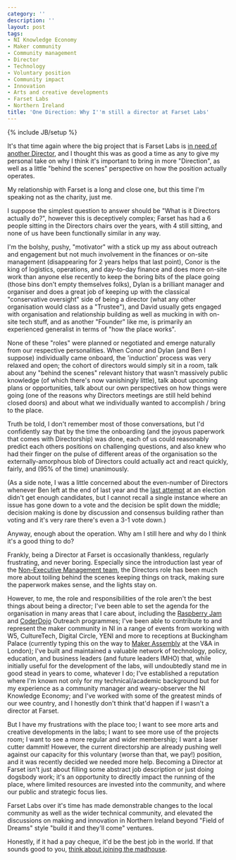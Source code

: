 ```yaml
---
category: ''
description: ''
layout: post
tags:
- NI Knowledge Economy
- Maker community
- Community management
- Director
- Technology
- Voluntary position
- Community impact
- Innovation
- Arts and creative developments
- Farset Labs
- Northern Ireland
title: 'One Direction: Why I''m still a director at Farset Labs'
---
```


{% include JB/setup %}

It's that time again where the big project that is Farset Labs is [in need of another Director](https://blog.farsetlabs.org.uk/elections-2015-take-two/), and I thought this was as good a time as any to give my personal take on why I think it's important to bring in more "Direction", as well as a little "behind the scenes" perspective on how the position actually operates.

My relationship with Farset is a long and close one, but this time I'm speaking not as the charity, just me.

I suppose the simplest question to answer should be "What is it Directors actually do?", however this is deceptively complex; Farset has had a 6 people sitting in the Directors chairs over the years, with 4 still sitting, and none of us have been functionally similar in any way.

I'm the bolshy, pushy, "motivator" with a stick up my ass about outreach and engagement but not much involvement in the finances or on-site management (disappearing for 2 years helps that last point), Conor is the king of logistics, operations, and day-to-day finance and does more on-site work than anyone else recently to keep the boring bits of the place going (those bins don't empty themselves folks), Dylan is a brilliant manager and organiser and does a great job of keeping up with the classical "conservative oversight" side of being a director (what any other organisation would class as a "Trustee"), and David usually gets engaged with organisation and relationship building as well as mucking in with on-site tech stuff, and as another "Founder" like me, is primarily an experienced generalist in terms of "how the place works".

None of these "roles" were planned or negotiated and emerge naturally from our respective personalities. When Conor and Dylan (and Ben I suppose) individually came onboard, the 'induction' process was very relaxed and open; the cohort of directors would simply sit in a room, talk about any "behind the scenes" relevant history that wasn't massively public knowledge (of which there's now vanishingly little), talk about upcoming plans or opportunities, talk about our own perspectives on how things were going (one of the reasons why Directors meetings are still held behind closed doors) and about what we individually wanted to accomplish / bring to the place.

Truth be told, I don't remember most of those conversations, but I'd confidently say that by the time the onboarding (and the joyous paperwork that comes with Directorship) was done, each of us could reasonably predict each others positions on challenging questions, and also knew who had their finger on the pulse of different areas of the organisation so the externally-amorphous blob of Directors could actually act and react quickly, fairly, and (95% of the time) unanimously.

(As a side note, I was a little concerned about the even-number of Directors whenever Ben left at the end of last year and the [last attempt](https://blog.farsetlabs.org.uk/elections-2015/) at an election didn't get enough candidates, but I cannot recall a single instance where an issue has gone down to a vote and the decision be split down the middle; decision making is done by discussion and consensus building rather than voting and it's very rare there's even a 3-1 vote down.)

Anyway, enough about the operation. Why am I still here and why do I think it's a good thing to do?

Frankly, being a Director at Farset is occasionally thankless, regularly frustrating, and never boring. Especially since the introduction last year of the [Non-Executive Management team](https://blog.farsetlabs.org.uk/new-community-structure-non-executive-managers-call-for-volunteers/), the Directors role has been much more about toiling behind the scenes keeping things on track, making sure the paperwork makes sense, and the lights stay on.

However, to me, the role and responsibilities of the role aren't the best things about being a director; I've been able to set the agenda for the organisation in many areas that I care about, including the [Raspberry Jam](http://www.farsetlabs.org.uk/events/raspberry_jam.html) and [CoderDojo](http://www.farsetlabs.org.uk/events/coderdojo.html) Outreach programmes; I've been able to contribute to and represent the maker community in NI in a range of events from working with W5, CultureTech, Digital Circle, YENI and more to receptions at Buckingham Palace (currently typing this on the way to [Maker Assembly](http://makerassembly.org/) at the V&A in London); I've built and maintained a valuable network of technology, policy, education, and business leaders (and future leaders IMHO) that, while initially useful for the development of the labs, will undoubtedly stand me in good stead in years to come, whatever I do; I've established a reputation where I'm known not only for my technical/academic background but for my experience as a community manager and weary-observer the NI Knowledge Economy; and I've worked with some of the greatest minds of our wee country, and I honestly don't think that'd happen if I wasn't a director at Farset.

But I have my frustrations with the place too; I want to see more arts and creative developments in the labs; I want to see more use of the projects room; I want to see a more regular and wider membership; I want a laser cutter dammit!
However, the current directorship are already pushing well against our capacity for this voluntary (worse than that, we pay!) position, and it was recently decided we needed more help. Becoming a Director at Farset isn't just about filling some abstract job description or just doing dogsbody work; it's an opportunity to directly impact the running of the place, where limited resources are invested into the community, and where our public and strategic focus lies.

Farset Labs over it's time has made demonstrable changes to the local community as well as the wider technical community, and elevated the discussions on making and innovation in Northern Ireland beyond "Field of Dreams" style "build it and they'll come" ventures.

Honestly, if it had a pay cheque, it'd be the best job in the world. If that sounds good to you, [think about joining the madhouse](https://blog.farsetlabs.org.uk/elections-2015-take-two/).
